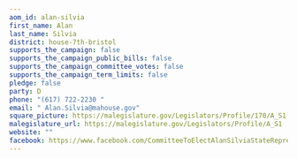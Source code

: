 ```yaml
---
aom_id: alan-silvia
first_name: Alan
last_name: Silvia
district: house-7th-bristol
supports_the_campaign: false
supports_the_campaign_public_bills: false
supports_the_campaign_committee_votes: false
supports_the_campaign_term_limits: false
pledge: false
party: D
phone: "(617) 722-2230 "
email: " Alan.Silvia@mahouse.gov"
square_picture: https://malegislature.gov/Legislators/Profile/170/A_S1.jpg
malegislature_url: https://malegislature.gov/Legislators/Profile/A_S1
website: ""
facebook: https://www.facebook.com/CommitteeToElectAlanSilviaStateRepresentative/
---
```

